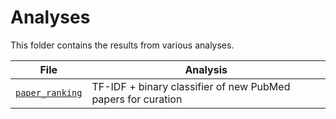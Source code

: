 # Analyses

This folder contains the results from various analyses.

| File                             | Analysis                                                     |
|----------------------------------|--------------------------------------------------------------|
| [`paper_ranking`](paper_ranking) | TF-IDF + binary classifier of new PubMed papers for curation |

